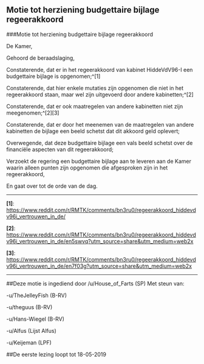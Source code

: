 ## Motie tot herziening budgettaire bijlage regeerakkoord 
 
###Motie tot herziening budgettaire bijlage regeerakkoord

De Kamer,

Gehoord de beraadslaging,

Constaterende, dat er in het regeerakkoord van kabinet HiddeVdV96-I een budgettaire bijlage is opgenomen;^[1]

Constaterende, dat hier enkele mutaties zijn opgenomen die niet in het regeerakkoord staan, maar wel zijn uitgevoerd door andere kabinetten;^[2]

Constaterende, dat er ook maatregelen van andere kabinetten niet zijn meegenomen;^[2][3]

Constaterende, dat er door het meenemen van de maatregelen van andere kabinetten de bijlage een beeld schetst dat dit akkoord geld oplevert;

Overwegende, dat deze budgettaire bijlage een vals beeld schetst over de financiële aspecten van dit regeerakkoord;

Verzoekt de regering een budgettaire bijlage aan te leveren aan de Kamer waarin alleen punten zijn opgenomen die afgesproken zijn in het regeerakkoord,

En gaat over tot de orde van de dag.

---

**[1]**: https://www.reddit.com/r/RMTK/comments/bn3ru0/regeerakkoord_hiddevdv96i_vertrouwen_in_de/

**[2]**: https://www.reddit.com/r/RMTK/comments/bn3ru0/regeerakkoord_hiddevdv96i_vertrouwen_in_de/en5swvq?utm_source=share&utm_medium=web2x

**[3]**: https://www.reddit.com/r/RMTK/comments/bn3ru0/regeerakkoord_hiddevdv96i_vertrouwen_in_de/en7f03g?utm_source=share&utm_medium=web2x

---

##Deze motie is ingediend door /u/House_of_Farts (SP) Met steun van:

-u/TheJelleyFish (B-RV)

-u/theguus (B-RV)

-u/Hans-Wiegel (B-RV)

-u/Alfus (Lijst Alfus)

-u/Keijeman (LPF)

##De eerste lezing loopt tot 18-05-2019